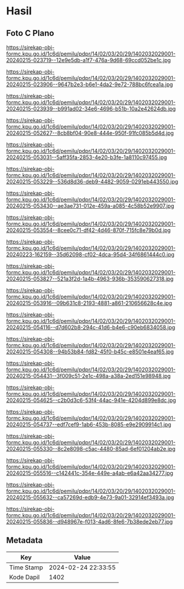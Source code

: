 # Hasil

## Foto C Plano

https://sirekap-obj-formc.kpu.go.id/1c6d/pemilu/pdpr/14/02/03/20/29/1402032029001-20240215-023719--12e9e5db-a1f7-476a-9d68-69ccd052be1c.jpg

https://sirekap-obj-formc.kpu.go.id/1c6d/pemilu/pdpr/14/02/03/20/29/1402032029001-20240215-023906--9647b2e3-b6e1-4da2-9e72-788bc6fcea1a.jpg

https://sirekap-obj-formc.kpu.go.id/1c6d/pemilu/pdpr/14/02/03/20/29/1402032029001-20240215-023939--b991ad02-34e6-4696-b51b-10a2e42624db.jpg

https://sirekap-obj-formc.kpu.go.id/1c6d/pemilu/pdpr/14/02/03/20/29/1402032029001-20240215-052627--8cb8bf04-90e8-444e-950f-91fc085b5d4d.jpg

https://sirekap-obj-formc.kpu.go.id/1c6d/pemilu/pdpr/14/02/03/20/29/1402032029001-20240215-053031--5aff35fa-2853-4e20-b3fe-1a8110c97455.jpg

https://sirekap-obj-formc.kpu.go.id/1c6d/pemilu/pdpr/14/02/03/20/29/1402032029001-20240215-053229--536d8d36-deb9-4482-9059-0291eb443550.jpg

https://sirekap-obj-formc.kpu.go.id/1c6d/pemilu/pdpr/14/02/03/20/29/1402032029001-20240215-053430--ae3ae731-012e-459a-a085-4c58b52e9907.jpg

https://sirekap-obj-formc.kpu.go.id/1c6d/pemilu/pdpr/14/02/03/20/29/1402032029001-20240215-053554--8cee0c71-df42-4d46-870f-715fc8e79b0d.jpg

https://sirekap-obj-formc.kpu.go.id/1c6d/pemilu/pdpr/14/02/03/20/29/1402032029001-20240223-162159--35d62098-cf02-4dca-95d4-34f6861444c0.jpg

https://sirekap-obj-formc.kpu.go.id/1c6d/pemilu/pdpr/14/02/03/20/29/1402032029001-20240215-053827--521a3f2d-1a4b-4963-936b-353590627318.jpg

https://sirekap-obj-formc.kpu.go.id/1c6d/pemilu/pdpr/14/02/03/20/29/1402032029001-20240215-053916--09b631c8-2193-4881-a861-210656628c4e.jpg

https://sirekap-obj-formc.kpu.go.id/1c6d/pemilu/pdpr/14/02/03/20/29/1402032029001-20240215-054116--d7d602b8-294c-41d6-b4e6-c90eb6834058.jpg

https://sirekap-obj-formc.kpu.go.id/1c6d/pemilu/pdpr/14/02/03/20/29/1402032029001-20240215-054308--94b53b84-fd82-45f0-b45c-e8501e4eaf65.jpg

https://sirekap-obj-formc.kpu.go.id/1c6d/pemilu/pdpr/14/02/03/20/29/1402032029001-20240215-054431--3f009c51-2e1c-498a-a38a-2ed151e98948.jpg

https://sirekap-obj-formc.kpu.go.id/1c6d/pemilu/pdpr/14/02/03/20/29/1402032029001-20240215-054625--c2b0d3c6-53f4-44ac-941e-4204d899e8dc.jpg

https://sirekap-obj-formc.kpu.go.id/1c6d/pemilu/pdpr/14/02/03/20/29/1402032029001-20240215-054737--edf7cef9-1ab6-453b-8085-e9e2909914c1.jpg

https://sirekap-obj-formc.kpu.go.id/1c6d/pemilu/pdpr/14/02/03/20/29/1402032029001-20240215-055330--8c2e8098-c5ac-4480-85ad-6ef01204ab2e.jpg

https://sirekap-obj-formc.kpu.go.id/1c6d/pemilu/pdpr/14/02/03/20/29/1402032029001-20240215-055516--c142441c-354e-449e-a4ab-e6a42aa34277.jpg

https://sirekap-obj-formc.kpu.go.id/1c6d/pemilu/pdpr/14/02/03/20/29/1402032029001-20240215-055632--ca57269d-edb9-4e73-9a01-32914ef3493a.jpg

https://sirekap-obj-formc.kpu.go.id/1c6d/pemilu/pdpr/14/02/03/20/29/1402032029001-20240215-055836--d948967e-f013-4ad6-8fe6-7b38ede2eb77.jpg


## Metadata

| Key        | Value               |
| ---------- | ------------------- |
| Time Stamp | 2024-02-24 22:33:55 |
| Kode Dapil | 1402                |




